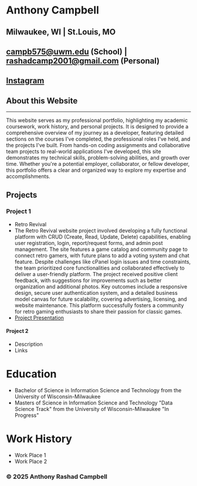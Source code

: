 # **Anthony Campbell**
## Milwaukee, WI | St.Louis, MO
## campb575@uwm.edu (School) | rashadcamp2001@gmail.com (Personal)
## [Instagram](https://www.instagram.com/antho_618/)

## About this Website
***
This website serves as my professional portfolio, highlighting my academic coursework, work history, and personal projects. It is designed to provide a comprehensive overview of my journey as a developer, featuring detailed sections on the courses I've completed, the professional roles I've held, and the projects I've built. From hands-on coding assignments and collaborative team projects to real-world applications I've developed, this site demonstrates my technical skills, problem-solving abilities, and growth over time. Whether you're a potential employer, collaborator, or fellow developer, this portfolio offers a clear and organized way to explore my expertise and accomplishments.

## Projects
### Project 1
- Retro Revival
- The Retro Revival website project involved developing a fully functional platform with CRUD (Create, Read, Update, Delete) capabilities, enabling user registration, login, report/request forms, and admin post management. The site features a game catalog and community page to connect retro gamers, with future plans to add a voting system and chat feature. Despite challenges like cPanel login issues and time constraints, the team prioritized core functionalities and collaborated effectively to deliver a user-friendly platform. The project received positive client feedback, with suggestions for improvements such as better organization and additional photos. Key outcomes include a responsive design, secure user authentication system, and a detailed business model canvas for future scalability, covering advertising, licensing, and website maintenance. This platform successfully fosters a community for retro gaming enthusiasts to share their passion for classic games.
- [Project Presentation](https://panthers-my.sharepoint.com/:b:/r/personal/campb575_uwm_edu/Documents/Attachments/FP%26P%20Retro%20Revival%20Presentation.pdf?csf=1&web=1&e=msDfEs)
#### Project 2
- Description
- Links
# Education
- Bachelor of Science in Information Science and Technology from the University of Wisconsin-Milwaukee
- Masters of Science in Information Science and Technology "Data Science Track" from the University of Wisconsin-Milwaukee "In Progress" 
# Work History
- Work Place 1
- Work Place 2


### © 2025 Anthony Rashad Campbell
